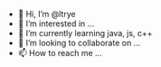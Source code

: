- 👋 Hi, I’m @ltrye
- 👀 I’m interested in ...
- 🌱 I’m currently learning java, js, c++
- 💞️ I’m looking to collaborate on ...
- 📫 How to reach me ...

<!---
ltrye/ltrye is a ✨ special ✨ repository because its `README.md` (this file) appears on your GitHub profile.
You can click the Preview link to take a look at your changes.
--->
